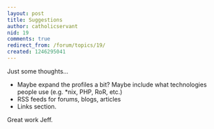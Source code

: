 ```yaml
---
layout: post
title: Suggestions
author: catholicservant
nid: 19
comments: true
redirect_from: /forum/topics/19/
created: 1246295041
---
```

<p>Just some thoughts...</p>
<ul>
    <li>Maybe expand the profiles a bit? Maybe include what technologies people use (e.g. *nix, PHP, RoR, etc.)</li>
    <li>RSS feeds for forums, blogs, articles</li>
    <li>Links section.</li>
</ul>
<p>Great work Jeff.&nbsp;</p>
<p>&nbsp;</p>
